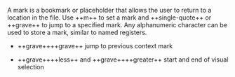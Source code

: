 A mark is a bookmark or placeholder that allows the user to return to a location in the file.
Use ++m++ to set a mark and ++single-quote++ or ++grave++ to jump to a specified mark.
Any alphanumeric character can be used to store a mark, similar to named registers.


- ++grave++++grave++ jump to previous context mark

- ++grave++++less++ and ++grave++++greater++ start and end of visual selection

